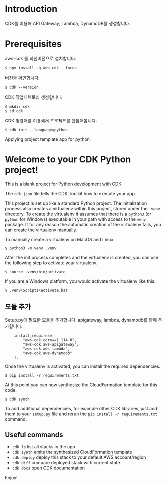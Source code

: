 
# Introduction
CDK를 이용해 API Gateway, Lambda, DynamoDB를 생성합니다. 


# Prerequisites

aws-cdk 를 최신버전으로 설치합니다. 

```
$ npm install -g aws-cdk --force
```
버전을 확인합니다.
```
$ cdk --version
```

CDK 작업디렉토리 생성합니다.

```
$ mkdir cdk
$ cd cdk
```

CDK 명령어를 이용해서 프로젝트를 만들어봅니다.

```
$ cdk init --language=python
```
Applying project template app for python

# Welcome to your CDK Python project!

This is a blank project for Python development with CDK.

The `cdk.json` file tells the CDK Toolkit how to execute your app.

This project is set up like a standard Python project.  The initialization
process also creates a virtualenv within this project, stored under the `.venv`
directory.  To create the virtualenv it assumes that there is a `python3`
(or `python` for Windows) executable in your path with access to the `venv`
package. If for any reason the automatic creation of the virtualenv fails,
you can create the virtualenv manually.

To manually create a virtualenv on MacOS and Linux:

```
$ python3 -m venv .venv
```

After the init process completes and the virtualenv is created, you can use the following
step to activate your virtualenv.

```
$ source .venv/bin/activate
```

If you are a Windows platform, you would activate the virtualenv like this:

```
% .venv\Scripts\activate.bat
```

## 모듈 추가

Setup.py에 필요한 모듈을 추가합니다.
apigateway, lambda, dynamodb를 함께 추가합니다.

```
    install_requires=[
        "aws-cdk.core==1.114.0",
        "aws-cdk.aws-apigateway",
        "aws-cdk.aws-lambda",
        "aws-cdk.aws-dynamodb"
    ],
```

Once the virtualenv is activated, you can install the required dependencies.

```
$ pip install -r requirements.txt
```

At this point you can now synthesize the CloudFormation template for this code.

```
$ cdk synth
```

To add additional dependencies, for example other CDK libraries, just add
them to your `setup.py` file and rerun the `pip install -r requirements.txt`
command.

## Useful commands

 * `cdk ls`          list all stacks in the app
 * `cdk synth`       emits the synthesized CloudFormation template
 * `cdk deploy`      deploy this stack to your default AWS account/region
 * `cdk diff`        compare deployed stack with current state
 * `cdk docs`        open CDK documentation

Enjoy!
